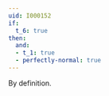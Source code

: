 ```yaml
---
uid: I000152
if:
  t_6: true
then:
  and:
  - t_1: true
  - perfectly-normal: true
---
```

By definition.

